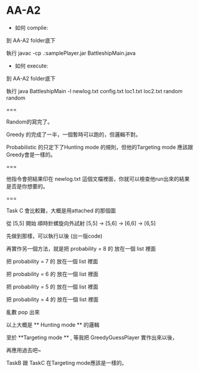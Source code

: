 # AA-A2
* 如何 complie:

到 AA-A2 folder底下

執行 javac -cp .:samplePlayer.jar BattleshipMain.java

* 如何 execute:

到 AA-A2 folder底下

執行 java BattleshipMain -l newlog.txt config.txt loc1.txt loc2.txt random random

===

Random的寫完了。

Greedy 的完成了一半，一個暫時可以跑的，但邏輯不對。

Probabilistic 的只定下了Hunting mode 的規則，但他的Targeting mode 應該跟Greedy會是一樣的。

===

他指令會把結果印在 newlog.txt 這個文檔裡面，你就可以檢查他run出來的結果是否是你想要的。

===

Task C 會比較難，大概是用attached 的那個圖

從 [5,5] 開始 順時針螺旋向外試射 [5,5] -> [5,6] -> [6,6] -> [6,5]

先做到那樣，可以執行以後 (出一版code)

再實作另一個方法，就是把 probability = 8 的 放在一個 list 裡面

把 probability = 7 的 放在一個 list 裡面

把 probability = 6 的 放在一個 list 裡面

把 probability = 5 的 放在一個 list 裡面

把 probability = 4 的 放在一個 list 裡面

亂數 pop 出來

以上大概是 ** Hunting mode ** 的邏輯

至於 **Targeting mode ** , 等我把 GreedyGuessPlayer 實作出來以後，

再應用過去吧~ 

TaskB 跟 TaskC 在Targeting mode應該是一樣的。
